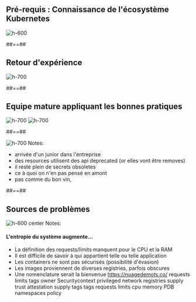 
<!-- .slide: class="flex-row center" data-background="./assets/volcamp/bkgnd-main2.png"-->
## Pré-requis : Connaissance de l'écosystème Kubernetes
![h-600](./assets/techready/illus-cluster-2.png)

##==##
<!-- .slide: class="flex-row center" data-background="./assets/volcamp/bkgnd-main2.png"-->
## Retour d'expérience
![h-700](./assets/techready/arrivee-client.png)

##==##
<!-- .slide: class="flex-row center" data-background="./assets/volcamp/bkgnd-main2.png"-->
## Equipe mature appliquant les bonnes pratiques
![h-700](./assets/techready/team-mature.png)
![h-700](./assets/lunch/outils-trans3.png)

##==##
<!-- .slide: class="flex-row center" data-background="./assets/volcamp/bkgnd-main2.png"-->
![h-700](./assets/techready/arrivee_client.png)
Notes: 
- arrivée d'un junior dans l'entreprise
- des resources utilisent des api deprecated (or elles vont être removes)
- il reste plein de secrets obsoletes
- ce à quoi on n'en pas pensé en amont
- pas comme du bon vin, 

##==##
<!-- .slide: data-background="./assets/volcamp/bkgnd-main2.png"-->
## Sources de problèmes
![h-600 center](./assets/lunch/nuage-de-mots-issues.png)
Notes:
#### L'entropie du système augmente...
- La définition des requests/limits manquent pour le CPU et la RAM
- Il est difficile de savoir à qui appartient telle ou telle application
- Les containers ne sont pas sécurisés (possibilité d'évasion)
- Les images proviennent de diverses registries, parfois obscures
- Une nomenclature serait la bienvenue
https://nuagedemots.co/
requests limits tags owner Securitycontext privileged network registries supply trust attestation supply tags tags requests limits cpu memory PDB namespaces policy

